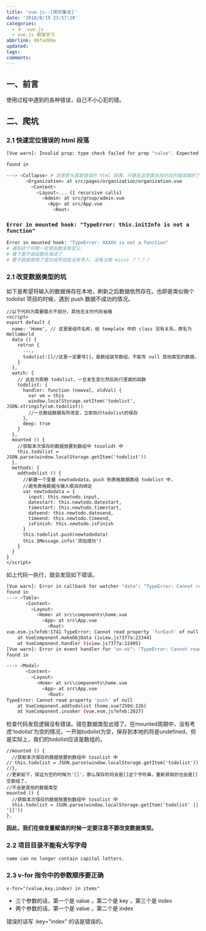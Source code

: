 ```yaml
---
title: 'vue.js--[爬坑集合]'
date: '2018/8/19 23:57:28'
categories:
  - ④  vue.js
  - vue.js 框架学习
abbrlink: 80fad99e
updated:
tags:
comments:
---
```


## 一、前言

使用过程中遇到的各种错误，自己不小心犯的错。

## 二、爬坑

### 2.1 快速定位错误的 html 段落

```BASH
[Vue warn]: Invalid prop: type check failed for prop "value". Expected Array, String, got Number.

found in

---> <Collapse> # 这里箭头就是错误的 html 段落，只要去这里面去找对应的错误就好了
       <Organization> at src/pages/organization/organization.vue
         <Content>
           <Layout>... (1 recursive calls)
             <Admin> at src/group/admin.vue
               <App> at src/App.vue
                 <Root>
```

### `Error in mounted hook: "TypeError: this.initInfo is not a function"`

```BASH
Error in mounted hook: "TypeError: XXXXX is not a function"
# 遇到这个问题一定是函数没有定义，
# 看下是不是函数名错误了
# 要不就是使用了混合组件但是没有导入，没有注册 mixin ？？？？
```

### 2.1 改变数据类型的坑

如下是希望将输入的数据保存在本地，刷新之后数据依然存在。也即是类似做个 todolist 项目的时候，遇到 push 数据不成功的情况。

```JS
//以下代码为需要展示不部分，其他无关的代码省略
<script>
export default {
  name: 'Home', // 这里是组件名称，给 template 中的 class 没有关系，原名为 HelloWorld
  data () {
    retrun {
      ...,
      todolist:[]//这里一定要写[]，是数组就写数组，不能写 null 其他类型的数据，
    }
  },
  watch: {
    // 此处为观察 todolist，一旦发生变化然后执行里面的函数
    todolist: {
      handler: function (newval, oldVal) {
        var vm = this
        window.localStorage.setItem('todolist', JSON.stringify(vm.todolist))
        //一旦数组数据有所改变，立即执行todolist的保存
      },
      deep: true
    }
  },
  mounted () {
    //获取本次保存的数据放置到数组中 tosolidt 中
    this.todolist = JSON.parse(window.localStorage.getItem('todolist'))
  },
  methods: {
    addtodolist () {
      //新建一个变量 newtododata，push 到表格数据数组 todolist 中，
      //避免表格数据与输入框双向绑定
      var newtododata = {
        input: this.newtodo.input,
        datestart: this.newtodo.datestart,
        timestart: this.newtodo.timestart,
        dateend: this.newtodo.datesend,
        timeend: this.newtodo.timeend,
        isFinish: this.newtodo.isFinish
      }
      this.todolist.push(newtododata)
      this.$Message.info('添加成功')
    }
  }
}
</script>
```

如上代码一执行，就会发现如下错误。

```bash
[Vue warn]: Error in callback for watcher "data": "TypeError: Cannot read property 'forEach' of null"
found in
---> <Table>
       <Content>
         <Layout>
           <Home> at src\components\home.vue
             <App> at src\App.vue
               <Root>
vue.esm.js?efeb:1741 TypeError: Cannot read property 'forEach' of null
    at VueComponent.makeObjData (iview.js?377a:22344)
    at VueComponent.handler (iview.js?377a:22495)
[Vue warn]: Error in event handler for "on-ok": "TypeError: Cannot read property 'push' of null"
found in

---> <Modal>
       <Content>
         <Layout>
           <Home> at src\components\home.vue
             <App> at src\App.vue
               <Root>
TypeError: Cannot read property 'push' of null
    at VueComponent.addtodolist (home.vue?250d:226)
    at VueComponent.invoker (vue.esm.js?efeb:2027)
```

检查代码发现逻辑没有错误。错在数据类型出错了。在mounted周期中，没有考虑'todolist'为空的情况，一开始todolist为空，保存到本地的将是undefined，但是实际上，我们的todolist应该是数组的。

```JS
//mounted () {
  //获取本次保存的数据放置到数组中 tosolist 中
// this.todolist = JSON.parse(window.localStorage.getItem('todolist'))
//},
//更新如下，保证为空的时候为'[]'，那么保存的将会是[]这个字符串，重新获取的也会是[]空数组了，
//不会是其他的数据类型
mounted () {
  //获取本次保存的数据放置到数组中 tosolist 中
  this.todolist = JSON.parse(window.localStorage.getItem('todolist' || '[]'))
},
```

**因此，我们在做变量赋值的时候一定要注意不要改变数据类型。**

### 2.2 项目目录不能有大写字母

```BASH
name can no longer contain capital letters.
```

### 2.3 v-for 指令中的参数顺序要正确

`v-for="(value,key,index) in items"`

- 三个参数的话，第一个是 value ，第二个是 key ，第三个是 index
- 两个参数的话，第一个是 value ，第二个是 index

错误的话写 :key="index" 的话是错误的。